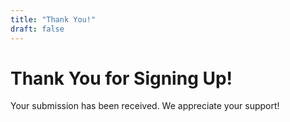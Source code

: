 ```yaml
---
title: "Thank You!"
draft: false
---
```

# Thank You for Signing Up!
Your submission has been received. We appreciate your support!
